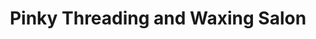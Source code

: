 ---
title: "Pinky Threading and Waxing Salon"
url: /little-rock/pinky-threading-and-waxing-salon/
shop: beauty
---